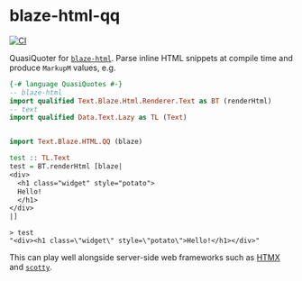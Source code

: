 # blaze-html-qq

[![CI](https://github.com/ocramz/blaze-html-qq/actions/workflows/ci.yml/badge.svg)](https://github.com/ocramz/blaze-html-qq/actions/workflows/ci.yml)

QuasiQuoter for [`blaze-html`](https://hackage.haskell.org/package/blaze-html). Parse inline HTML snippets at compile time and produce `MarkupM` values, e.g. 

```haskell
{-# language QuasiQuotes #-}
-- blaze-html
import qualified Text.Blaze.Html.Renderer.Text as BT (renderHtml)
-- text
import qualified Data.Text.Lazy as TL (Text)


import Text.Blaze.HTML.QQ (blaze)

test :: TL.Text
test = BT.renderHtml [blaze|
<div>
  <h1 class="widget" style="potato">
  Hello!
  </h1>
</div>
|]
```

```
> test
"<div><h1 class=\"widget\" style=\"potato\">Hello!</h1></div>"
```

This can play well alongside server-side web frameworks such as [HTMX](https://htmx.org/) and [`scotty`](https://hackage.haskell.org/package/scotty).
